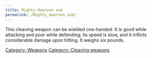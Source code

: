 ```yaml
---
title: Mighty dwarven axe
permalink: /Mighty_dwarven_axe/
---
```


This cleaving weapon can be wielded one-handed. It is good while
attacking and poor while defending; its speed is slow, and it inflicts
considerable damage upon hitting. It weighs six pounds.

[Category: Weapons](Category:_Weapons "wikilink") [Category: Cleaving
weapons](Category:_Cleaving_weapons "wikilink")